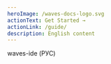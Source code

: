 ```yaml
---
heroImage: /waves-docs-logo.svg
actionText: Get Started →
actionLink: /guide/
description: English content
---
```

waves-ide  (РУС)
<!---
your comment goes here
and here
-->
